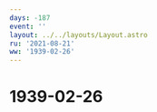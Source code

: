 ```yaml
---
days: -187
event: ''
layout: ../../layouts/Layout.astro
ru: '2021-08-21'
ww: '1939-02-26'
---
```


# 1939-02-26